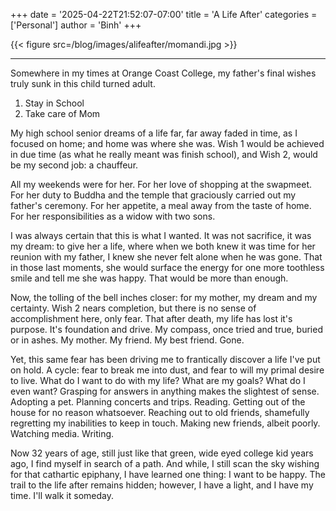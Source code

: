 +++
date = '2025-04-22T21:52:07-07:00'
title = 'A Life After'
categories = ['Personal']
author = 'Binh'
+++

{{< figure src=/blog/images/alifeafter/momandi.jpg >}}

---

Somewhere in my times at Orange Coast College, my father's final wishes truly sunk in this child turned adult. 

1. Stay in School
2. Take care of Mom

My high school senior dreams of a life far, far away faded in time, as I focused on home; and home was where she was. Wish 1 would be achieved in due time (as what he really meant was finish school), and Wish 2, would be my second job: a chauffeur. 

All my weekends were for her. For her love of shopping at the swapmeet. For her duty to Buddha and the temple that graciously carried out my father's ceremony. For her appetite, a meal away from the taste of home. For her responsibilities as a widow with two sons. 

I was always certain that this is what I wanted. It was not sacrifice, it was my dream: to give her a life, where when we both knew it was time for her reunion with my father, I knew she never felt alone when he was gone. That in those last moments, she would surface the energy for one more toothless smile and tell me she was happy. That would be more than enough. 

Now, the tolling of the bell inches closer: for my mother, my dream and my certainty. Wish 2 nears completion, but there is no sense of accomplishment here, only fear. That after death, my life has lost it's purpose. It's foundation and drive. My compass, once tried and true, buried or in ashes. My mother. My friend. My best friend. Gone. 

Yet, this same fear has been driving me to frantically discover a life I've put on hold. A cycle: fear to break me into dust, and fear to will my primal desire to live. What do I want to do with my life? What are my goals? What do I even want? Grasping for answers in anything makes the slightest of sense. Adopting a pet. Planning concerts and trips. Reading. Getting out of the house for no reason whatsoever. Reaching out to old friends, shamefully regretting my inabilities to keep in touch. Making new friends, albeit poorly. Watching media. Writing. 

Now 32 years of age, still just like that green, wide eyed college kid years ago, I find myself in search of a path. And while, I still scan the sky wishing for that cathartic epiphany, I have learned one thing: I want to be happy. The trail to the life after remains hidden; however, I have a light, and I have my time. I'll walk it someday. 